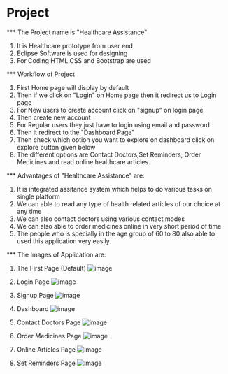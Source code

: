 # Project
*** The Project name is "Healthcare Assistance" 
1. It is Healthcare prototype from user end
2. Eclipse Software is used for designing 
3. For Coding HTML,CSS and Bootstrap are used
 
*** Workflow of Project 
1. First Home page will display by default
2. Then if we click on "Login" on Home page then it redirect us to Login page
3. For New users to create account click on "signup" on login page
4. Then create new account 
5. For Regular users they just have to login using email and password
6. Then it redirect to the "Dashboard Page"
7. Then check which option you want to explore on dashboard click on explore button given below
8. The different options are Contact Doctors,Set Reminders, Order Medicines and read online healthcare articles.

*** Advantages of "Healthcare Assistance" are:
1. It is integrated assitance system which helps to do various tasks on single platform
2. We can able to read any type of health related articles of our choice at any time
3. We can also contact doctors using various contact modes
4. We can also able to order medicines online in very short period of time
5. The people who is specially in the age group of 60 to 80 also able to used this application very easily.

*** The Images of Application are:

1. The First Page (Default)
![image](https://github.com/AvantiChakole2001/Project/assets/134036135/75798d49-563b-41ae-9eb7-a10a701ec4ab)
2. Login Page
![image](https://github.com/AvantiChakole2001/Project/assets/134036135/c3df1034-7607-47e9-b2f3-3eb597c6efa4)
3. Signup Page
![image](https://github.com/AvantiChakole2001/Project/assets/134036135/5250776b-dd41-4ddb-8964-91143e26924a)
4. Dashboard
![image](https://github.com/AvantiChakole2001/Project/assets/134036135/52c69e01-08f4-4376-a557-30beb82de01f)

5. Contact Doctors Page
![image](https://github.com/AvantiChakole2001/Project/assets/134036135/2ff666fa-7de3-4cdd-a0d3-8845d2210fce)

6. Order Medicines Page
![image](https://github.com/AvantiChakole2001/Project/assets/134036135/c6e1387d-3725-4d05-9c8a-d21729fca7cd)

7. Online Articles Page
![image](https://github.com/AvantiChakole2001/Project/assets/134036135/605cbf48-1820-4a8b-a134-dbc7c820eb7d)

8. Set Reminders Page
![image](https://github.com/AvantiChakole2001/Project/assets/134036135/8988abcd-53ab-456d-8cc7-5a37a0467b6f)


